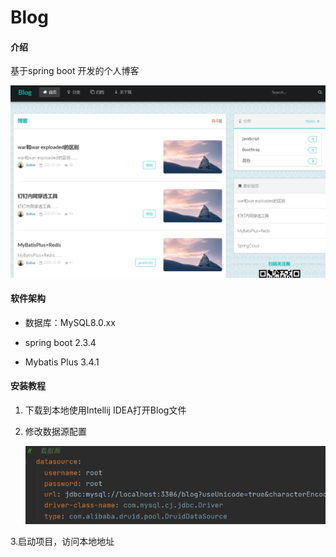 # Blog

#### 介绍
基于spring boot 开发的个人博客

![1609914165946](./imgs/1609914165946.png)

#### 软件架构
- 数据库：MySQL8.0.xx

- spring boot 2.3.4
- Mybatis Plus 3.4.1


#### 安装教程

1. 下载到本地使用Intellij IDEA打开Blog文件

2. 修改数据源配置

   ![1609914499228](./imgs/1609914499228.png)

3.启动项目，访问本地地址

